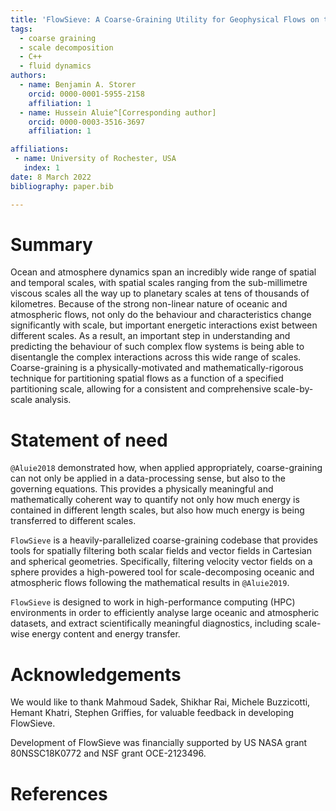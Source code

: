 ```yaml
---
title: 'FlowSieve: A Coarse-Graining Utility for Geophysical Flows on the Sphere'
tags:
  - coarse graining
  - scale decomposition
  - C++
  - fluid dynamics
authors:
  - name: Benjamin A. Storer
    orcid: 0000-0001-5955-2158
    affiliation: 1
  - name: Hussein Aluie^[Corresponding author]
    orcid: 0000-0003-3516-3697
    affiliation: 1

affiliations:
 - name: University of Rochester, USA
   index: 1
date: 8 March 2022
bibliography: paper.bib

---
```


# Summary

Ocean and atmosphere dynamics span an incredibly wide range of spatial and temporal
scales, with spatial scales ranging from the sub-millimetre viscous scales all the way
up to planetary scales at tens of thousands of kilometres. Because of the strong non-linear
nature of oceanic and atmospheric flows, not only do the behaviour and characteristics change
significantly with scale, but important energetic interactions exist between different scales.
As a result, an important step in understanding and predicting the behaviour of such complex
flow systems is being able to disentangle the complex interactions across this wide range of scales.
Coarse-graining is a physically-motivated and mathematically-rigorous technique for partitioning
spatial flows as a function of a specified partitioning scale, allowing for a consistent and comprehensive
scale-by-scale analysis.

# Statement of need

`@Aluie2018` demonstrated how, when applied appropriately, coarse-graining can
not only be applied in a data-processing sense, but also to the governing equations.
This provides a physically meaningful and mathematically coherent way to quantify not
only how much energy is contained in different length scales, but also how much energy
is being transferred to different scales.

`FlowSieve` is a heavily-parallelized coarse-graining codebase that provides
tools for spatially filtering both scalar fields and vector fields in Cartesian
and spherical geometries. Specifically, filtering velocity vector fields on a sphere
provides a high-powered tool for scale-decomposing oceanic and atmospheric flows 
following the mathematical results in `@Aluie2019`.

`FlowSieve` is designed to work in high-performance computing (HPC) environments in order to
efficiently analyse large oceanic and atmospheric datasets, and extract scientifically meaningful
diagnostics, including scale-wise energy content and energy transfer.


# Acknowledgements

We would like to thank Mahmoud Sadek, Shikhar Rai, Michele Buzzicotti, Hemant Khatri, Stephen Griffies, for valuable feedback in developing FlowSieve.

Development of FlowSieve was financially supported by US NASA grant 80NSSC18K0772 and NSF grant OCE-2123496.

# References
